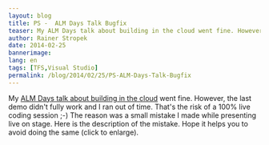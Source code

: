 ```yaml
---
layout: blog
title: PS -  ALM Days Talk Bugfix
teaser: My ALM Days talk about building in the cloud went fine. However, the last demo didn't fully work and I finally ran out of time. That's the risk of a 100% live coding session. The reason was a small mistake that I made while standing on stage. Here is the description of the mistake. Hope it helps you to avoid doing the same.
author: Rainer Stropek
date: 2014-02-25
bannerimage: 
lang: en
tags: [TFS,Visual Studio]
permalink: /blog/2014/02/25/PS-ALM-Days-Talk-Bugfix
---
```


<p>My <a href="http://www.software-architects.com/devblog/2014/02/21/Customizing-Build-Workflows-in-Visual-Studio-Online" target="_blank">ALM Days talk about building in the cloud</a> went fine. However, the last demo didn't fully work and I ran out of time. That's the risk of a 100% live coding session ;-) The reason was a small mistake I made while presenting live on stage. Here is the description of the mistake. Hope it helps you to avoid doing the same (click to enlarge).</p><function name="Composite.Media.ImageGallery.Slimbox2">
  <param name="MediaImage" value="MediaArchive:40f401e8-59bc-4639-9591-18ea4a2cc599" />
  <param name="ThumbnailMaxWidth" value="650" />
  <param name="ThumbnailMaxHeight" value="650" />
  <param name="ImageMaxWidth" value="1920" />
  <param name="ImageMaxHeight" value="1280" />
</function>